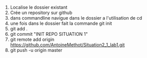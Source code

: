 1. Localise le dossier existant
2. Crée un repository sur github
3. dans commandline navigue dans le dossier a l'utilisation de cd
4. une fois dans le dossier fait la commande git init
5. git add .
6. git commit "INIT REPO SITUATION 1"
7. git remote add origin https://github.com/AntoineMethot/Situation2_1_lab1.git
8. git push -u origin master
